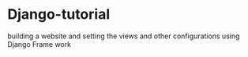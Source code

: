 # Django-tutorial
building a website and setting the views and other configurations using Django Frame work
